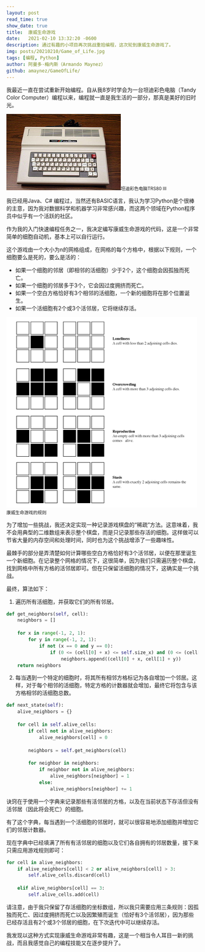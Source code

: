 ```yaml
---
layout: post
read_time: true
show_date: true
title:  康威生命游戏
date:   2021-02-10 13:32:20 -0600
description: 通过有趣的小项目再次挑战重拾编程，这次轮到康威生命游戏了。
img: posts/20210210/Game_of_Life.jpg
tags: [编程, Python]
author: 阿曼多·梅内斯（Armando Maynez）
github: amaynez/GameOfLife/
---
```

<p>我最近一直在尝试重新开始编程。自从我8岁时学会为一台坦迪彩色电脑（Tandy Color Computer）编程以来，编程就一直是我生活的一部分，那真是美好的旧时光。</p>

<img src="./assets/img/posts/20210210/300px-TRS-80_Color_Computer_3.jpg" alt="坦迪彩色电脑TRS80 III"/><small>坦迪彩色电脑TRS80 III</small>

<p>我已经用Java、C# 编程过，当然还有BASIC语言，我认为学习Python是个很棒的主意，因为我对数据科学和机器学习非常感兴趣，而这两个领域在Python程序员中似乎有一个活跃的社区。</p>

<p>作为我的入门快速编程任务之一，我决定编写康威生命游戏的代码，这是一个非常简单的细胞自动机，基本上可以自行运行。</p>

<p>这个游戏由一个大小为n的网格组成，在网格的每个方格中，根据以下规则，一个细胞要么是死的，要么是活的：</p>

<ul><li>如果一个细胞的邻居（即相邻的活细胞）少于2个，这个细胞会因孤独而死亡。</li><li>如果一个细胞的邻居多于3个，它会因过度拥挤而死亡。</li><li>如果一个空白方格恰好有3个相邻的活细胞，一个新的细胞将在那个位置诞生。</li><li>如果一个活细胞有2个或3个活邻居，它将继续存活。</li></ul>

<img src="./assets/img/posts/20210210/GameOfLife.gif" alt="康威生命游戏的规则"/><small>康威生命游戏的规则</small>

<p>为了增加一些挑战，我还决定实现一种记录游戏棋盘的“稀疏”方法。这意味着，我不会用典型的二维数组来表示整个棋盘，而是只记录那些存活的细胞。这样做可以节省大量的内存空间和处理时间，同时也为这个挑战增添了一些趣味性。</p>

<p>最棘手的部分是弄清楚如何计算哪些空白方格恰好有3个活邻居，以便在那里诞生一个新细胞。在记录整个网格的情况下，这很简单，因为我们只需遍历整个棋盘，找到网格中所有方格的活邻居即可。但在只保留活细胞的情况下，这确实是一个挑战。</p>

<p>最终，算法如下：</p>

<ol><li>遍历所有活细胞，并获取它们的所有邻居。</li></ol>

```python
def get_neighbors(self, cell):
    neighbors = []

    for x in range(-1, 2, 1):
        for y in range(-1, 2, 1):
            if not (x == 0 and y == 0):
                if (0 <= (cell[0] + x) <= self.size_x) and (0 <= (cell[1] + y) <= self.size_y):
                    neighbors.append((cell[0] + x, cell[1] + y))
    return neighbors
```

<ol start="2"><li>每当遇到一个特定的细胞时，将其所有相邻方格标记为各自增加一个邻居。这样，对于每个相邻的活细胞，特定方格的计数器就会增加，最终它将包含与该方格相邻的活细胞总数。</li></ol>

```python
def next_state(self):
    alive_neighbors = {}

    for cell in self.alive_cells:
        if cell not in alive_neighbors:
            alive_neighbors[cell] = 0

        neighbors = self.get_neighbors(cell)

        for neighbor in neighbors:
            if neighbor not in alive_neighbors:
                alive_neighbors[neighbor] = 1
            else:
                alive_neighbors[neighbor] += 1
```

<p>诀窍在于使用一个字典来记录那些有活邻居的方格，以及在当前状态下存活但没有活邻居（因此将会死亡）的细胞。</p>

<p>有了这个字典，每当遇到一个活细胞的邻居时，就可以很容易地添加细胞并增加它们的邻居计数器。</p>

<p>现在字典中已经填满了所有有活邻居的细胞以及它们各自拥有的邻居数量，接下来只需应用游戏规则即可：</p>


```python
for cell in alive_neighbors:
    if alive_neighbors[cell] < 2 or alive_neighbors[cell] > 3:
        self.alive_cells.discard(cell)
    
    elif alive_neighbors[cell] == 3:
        self.alive_cells.add(cell)
```

<p>请注意，由于我只保留了存活细胞的坐标数组，所以我只需要应用三条规则：因孤独而死亡、因过度拥挤而死亡以及因繁殖而诞生（恰好有3个活邻居），因为那些已经存活且有2个或3个邻居的细胞，在下次迭代中可以继续存活。</p>

<p>我发现以这种方式实现康威生命游戏非常有趣，这是一个相当令人耳目一新的挑战，而且我感觉自己的编程技能又在逐步提升了。</p> 